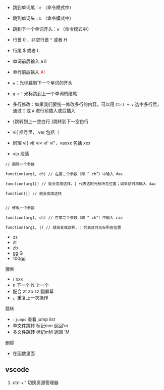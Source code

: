 - 跳到单词尾：`e` （命令模式中）
- 跳到单词头：`b` （命令模式中）
- 跳到下一个单词开头：`w` （命令模式中）
- 行首 0 ，非空行首 ^   或者 H
- 行尾 $ 或者 L
- 单词前后输入 a iI
- 单行前后输入   <font color='red'>AI</font>
-  `w`：光标跳到下一个单词的开头
- `g e`：光标跳到上一个单词的结尾
- 多行修改：如果我们要统一修改多行的内容，可以用 `Ctrl + v` 选中多行后，通过 `I` 或 `A` 进行前插入或后插入
- {跳转到上一空白行   }跳转到下一空白行


- vi( 括号里， va( 包括（
- 同理 vi{ vi[ vi<  vi' vi"，vaxxx  包括 xxx
- vip 段落
```
// 删除一个参数

function(arg1, ch) // 在第二个参数（即 “ ch”）中输入 daa

function(arg1|) // 就会变成这样，| 代表这时光标所在位置；如果这时再输入 daa

function(|) // 就会变成这样


// 修改一个参数

function(arg1, ch) // 在第二个参数（即 “ ch”）中输入 cia

function(arg1, |) // 就会变成这样，| 代表这时光标所在位置
```

- zz
- zt
- zb
- gg G
- 100gg

搜索
- / xxx
- n 下一个 N 上一个
- 配合 zt zb zz 翻屏幕
- 。重复上一次操作


跳转
- `:jumps` 查看 jump list
- 单文件跳转   标记mm  返回'm
- 多文件跳转   标记mM 返回 'M

删除
- 在函数里面 






## vscode
1. ctrl + '   切换资源管理器

